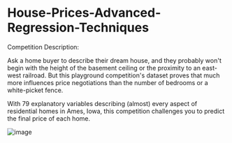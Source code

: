# House-Prices-Advanced-Regression-Techniques

Competition Description:

Ask a home buyer to describe their dream house, and they probably won't begin with the height of the basement ceiling or the proximity to an east-west railroad. But this playground competition's dataset proves that much more influences price negotiations than the number of bedrooms or a white-picket fence.

With 79 explanatory variables describing (almost) every aspect of residential homes in Ames, Iowa, this competition challenges you to predict the final price of each home.

![image](https://user-images.githubusercontent.com/39035531/206618577-ebcd679a-e552-42a4-b96c-54d2bd97bc0d.png)
